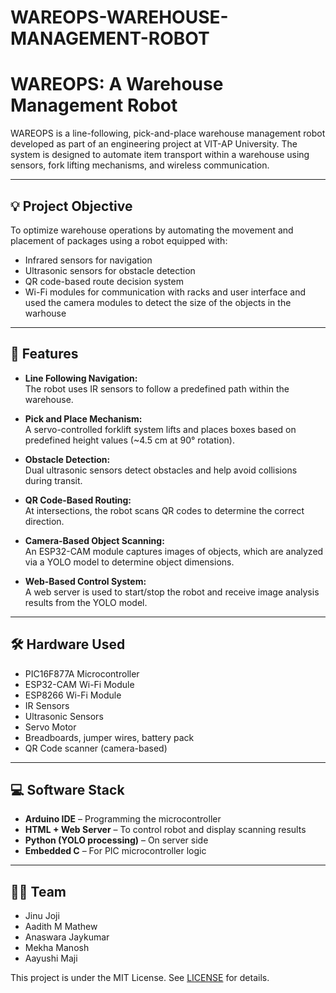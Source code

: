 # WAREOPS-WAREHOUSE-MANAGEMENT-ROBOT
# WAREOPS: A Warehouse Management Robot

WAREOPS is a line-following, pick-and-place warehouse management robot developed as part of an engineering project at VIT-AP University. The system is designed to automate item transport within a warehouse using sensors, fork lifting mechanisms, and wireless communication.

---

## 💡 Project Objective

To optimize warehouse operations by automating the movement and placement of packages using a robot equipped with:

- Infrared sensors for navigation
- Ultrasonic sensors for obstacle detection
- QR code-based route decision system
- Wi-Fi modules for communication with racks and user interface and used the camera modules to detect the size of the objects in the warhouse

---

## 🔧 Features

- **Line Following Navigation:**  
  The robot uses IR sensors to follow a predefined path within the warehouse.

- **Pick and Place Mechanism:**  
  A servo-controlled forklift system lifts and places boxes based on predefined height values (~4.5 cm at 90° rotation).

- **Obstacle Detection:**  
  Dual ultrasonic sensors detect obstacles and help avoid collisions during transit.

- **QR Code-Based Routing:**  
  At intersections, the robot scans QR codes to determine the correct direction.

- **Camera-Based Object Scanning:**  
  An ESP32-CAM module captures images of objects, which are analyzed via a YOLO model to determine object dimensions.

- **Web-Based Control System:**  
  A web server is used to start/stop the robot and receive image analysis results from the YOLO model.

---

## 🛠️ Hardware Used

- PIC16F877A Microcontroller  
- ESP32-CAM Wi-Fi Module  
- ESP8266 Wi-Fi Module  
- IR Sensors  
- Ultrasonic Sensors  
- Servo Motor  
- Breadboards, jumper wires, battery pack  
- QR Code scanner (camera-based)

---

## 💻 Software Stack

- **Arduino IDE** – Programming the microcontroller  
- **HTML + Web Server** – To control robot and display scanning results  
- **Python (YOLO processing)** – On server side  
- **Embedded C** – For PIC microcontroller logic

---




## 👨‍💻 Team

- Jinu Joji  
- Aadith M Mathew  
- Anaswara Jaykumar  
- Mekha Manosh  
- Aayushi Maji  




This project is under the MIT License. See [LICENSE](./LICENSE) for details.

